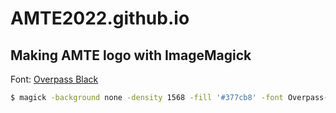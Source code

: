 # AMTE2022.github.io

## Making AMTE logo with ImageMagick
Font: [Overpass Black](https://fonts.google.com/specimen/Overpass)
```bash
$ magick -background none -density 1568 -fill '#377cb8' -font Overpass-Black.ttf label:'AMTE 2022' -resample 600 -unsharp 0x.5 -gravity southeast -splice 30x30  -gravity northwest -splice 30x40 logo.png
```
